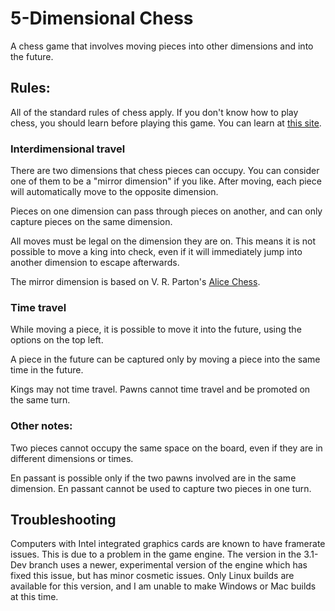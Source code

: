 # 5-Dimensional Chess

A chess game that involves moving pieces into other dimensions and into the future.

## Rules:

All of the standard rules of chess apply. If you don't know how to play chess, you should learn before playing this game. You can learn at [this site](https://www.chess.com/learn-how-to-play-chess "Chess.com").

### Interdimensional travel

There are two dimensions that chess pieces can occupy. You can consider one of them to be a "mirror dimension" if you like. After moving, each piece will automatically move to the opposite dimension.

Pieces on one dimension can pass through pieces on another, and can only capture pieces on the same dimension.

All moves must be legal on the dimension they are on. This means it is not possible to move a king into check, even if it will immediately jump into another dimension to escape afterwards.

The mirror dimension is based on V. R. Parton's [Alice Chess](http://www.chessvariants.com/other.dir/alice.html "Alice: A chess variant").

### Time travel

While moving a piece, it is possible to move it into the future, using the options on the top left.

A piece in the future can be captured only by moving a piece into the same time in the future.

Kings may not time travel. Pawns cannot time travel and be promoted on the same turn.

### Other notes:

Two pieces cannot occupy the same space on the board, even if they are in different dimensions or times.

En passant is possible only if the two pawns involved are in the same dimension. En passant cannot be used to capture two pieces in one turn.

## Troubleshooting

Computers with Intel integrated graphics cards are known to have framerate issues. This is due to a problem in the game engine. The version in the 3.1-Dev branch uses a newer, experimental version of the engine which has fixed this issue, but has minor cosmetic issues. Only Linux builds are available for this version, and I am unable to make Windows or Mac builds at this time.
